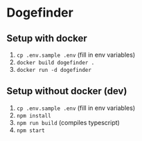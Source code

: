 # Dogefinder

## Setup with docker

1. `cp .env.sample .env` (fill in env variables)
2. `docker build dogefinder .`
3. `docker run -d dogefinder`

## Setup without docker (dev)

1. `cp .env.sample .env` (fill in env variables)
2. `npm install`
3. `npm run build` (compiles typescript)
4. `npm start`
